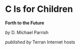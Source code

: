 C Is for Children
=================

**Forth to the Future**

_by_ D. Michael Parrish

_published by_ Terran Internet hosts
